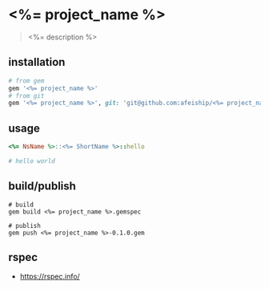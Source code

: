 # <%= project_name %>
> <%= description %>

## installation
```rb
# from gem
gem '<%= project_name %>'
# from git
gem '<%= project_name %>', git: 'git@github.com:afeiship/<%= project_name %>.git'
```

## usage
```rb
<%= NsName %>::<%= ShortName %>::hello

# hello world
```

## build/publish
```shell
# build
gem build <%= project_name %>.gemspec

# publish
gem push <%= project_name %>-0.1.0.gem
```

## rspec
- https://rspec.info/

